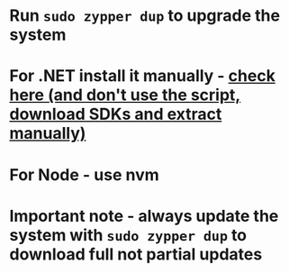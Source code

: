 # Run `sudo zypper dup` to upgrade the system
# For .NET install it manually - [check here (and don't use the script, download SDKs and extract manually)](https://learn.microsoft.com/en-us/dotnet/core/install/linux-scripted-manual)
# For Node - use nvm
# Important note - always update the system with `sudo zypper dup` to download full not partial updates